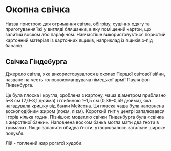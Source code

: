 # Окопна свічка

Назва пристрою для отримання світла, обігріву,
сушіння одягу та приготування їжі у вигляді
бляшанки, в яку поміщений картон, що залитий
воском або парафіном. Найчастіше використовується
пористий картонний матеріал із картонних ящиків,
наприклад із ящиків з-під бананів.

## Свічка Гіндебурга

Джерело світла, яке використовувалося в окопах
Першої світової війни, назване на честь
головнокомандувача німецької армії Пауля фон
Гінденбурга.

Це була плоска і кругла, зроблена з картону, чаша
діаметром приблизно 5–8 см (2,0–3,1 дюйма) і
глибиною 1–1,5 см (0,39–0,59 дюйма), яка
нагадувала кришку від банки Мейсона.
Ця пласка чаша була наповнена
воскоподібним жиром (лоєм, лієм). Короткий ґніт у центрі
запалювався і горів кілька годин. Пізнішою моделлю
свічки Гінденбурга була «свічка з жерстяної
банки». Наповнена воском банка могла мати два
ґноти в тримачах. Якщо запалити обидва ґноти,
утворювалось загальне широке полум'я.

Лій - топлений жир рогатої худоби.
